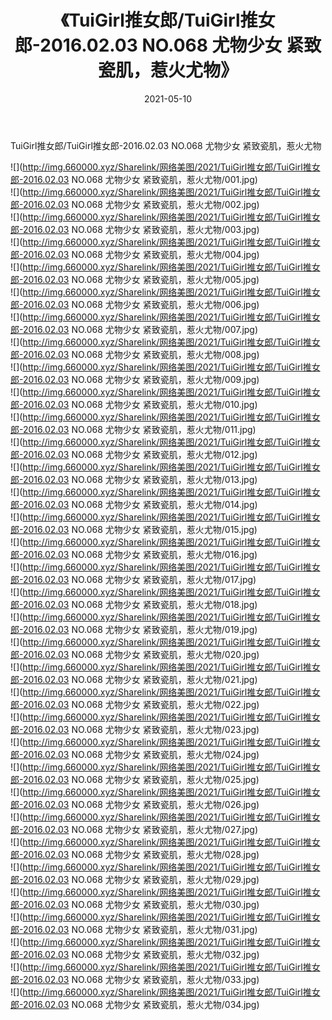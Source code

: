 ﻿---
layout: post
title:  《TuiGirl推女郎/TuiGirl推女郎-2016.02.03 NO.068 尤物少女 紧致瓷肌，惹火尤物》
date:   2021-05-10
img: http://img.660000.xyz/Sharelink/网络美图/2021/TuiGirl推女郎/TuiGirl推女郎-2016.02.03 NO.068 尤物少女 紧致瓷肌，惹火尤物/000.jpg
categories: [美女, 清纯, 唯美]
---

TuiGirl推女郎/TuiGirl推女郎-2016.02.03 NO.068 尤物少女 紧致瓷肌，惹火尤物

 ![](http://img.660000.xyz/Sharelink/网络美图/2021/TuiGirl推女郎/TuiGirl推女郎-2016.02.03 NO.068 尤物少女 紧致瓷肌，惹火尤物/001.jpg) <br>![](http://img.660000.xyz/Sharelink/网络美图/2021/TuiGirl推女郎/TuiGirl推女郎-2016.02.03 NO.068 尤物少女 紧致瓷肌，惹火尤物/002.jpg) <br>![](http://img.660000.xyz/Sharelink/网络美图/2021/TuiGirl推女郎/TuiGirl推女郎-2016.02.03 NO.068 尤物少女 紧致瓷肌，惹火尤物/003.jpg) <br>![](http://img.660000.xyz/Sharelink/网络美图/2021/TuiGirl推女郎/TuiGirl推女郎-2016.02.03 NO.068 尤物少女 紧致瓷肌，惹火尤物/004.jpg) <br>![](http://img.660000.xyz/Sharelink/网络美图/2021/TuiGirl推女郎/TuiGirl推女郎-2016.02.03 NO.068 尤物少女 紧致瓷肌，惹火尤物/005.jpg) <br>![](http://img.660000.xyz/Sharelink/网络美图/2021/TuiGirl推女郎/TuiGirl推女郎-2016.02.03 NO.068 尤物少女 紧致瓷肌，惹火尤物/006.jpg) <br>![](http://img.660000.xyz/Sharelink/网络美图/2021/TuiGirl推女郎/TuiGirl推女郎-2016.02.03 NO.068 尤物少女 紧致瓷肌，惹火尤物/007.jpg) <br>![](http://img.660000.xyz/Sharelink/网络美图/2021/TuiGirl推女郎/TuiGirl推女郎-2016.02.03 NO.068 尤物少女 紧致瓷肌，惹火尤物/008.jpg) <br>![](http://img.660000.xyz/Sharelink/网络美图/2021/TuiGirl推女郎/TuiGirl推女郎-2016.02.03 NO.068 尤物少女 紧致瓷肌，惹火尤物/009.jpg) <br>![](http://img.660000.xyz/Sharelink/网络美图/2021/TuiGirl推女郎/TuiGirl推女郎-2016.02.03 NO.068 尤物少女 紧致瓷肌，惹火尤物/010.jpg) <br>![](http://img.660000.xyz/Sharelink/网络美图/2021/TuiGirl推女郎/TuiGirl推女郎-2016.02.03 NO.068 尤物少女 紧致瓷肌，惹火尤物/011.jpg) <br>![](http://img.660000.xyz/Sharelink/网络美图/2021/TuiGirl推女郎/TuiGirl推女郎-2016.02.03 NO.068 尤物少女 紧致瓷肌，惹火尤物/012.jpg) <br>![](http://img.660000.xyz/Sharelink/网络美图/2021/TuiGirl推女郎/TuiGirl推女郎-2016.02.03 NO.068 尤物少女 紧致瓷肌，惹火尤物/013.jpg) <br>![](http://img.660000.xyz/Sharelink/网络美图/2021/TuiGirl推女郎/TuiGirl推女郎-2016.02.03 NO.068 尤物少女 紧致瓷肌，惹火尤物/014.jpg) <br>![](http://img.660000.xyz/Sharelink/网络美图/2021/TuiGirl推女郎/TuiGirl推女郎-2016.02.03 NO.068 尤物少女 紧致瓷肌，惹火尤物/015.jpg) <br>![](http://img.660000.xyz/Sharelink/网络美图/2021/TuiGirl推女郎/TuiGirl推女郎-2016.02.03 NO.068 尤物少女 紧致瓷肌，惹火尤物/016.jpg) <br>![](http://img.660000.xyz/Sharelink/网络美图/2021/TuiGirl推女郎/TuiGirl推女郎-2016.02.03 NO.068 尤物少女 紧致瓷肌，惹火尤物/017.jpg) <br>![](http://img.660000.xyz/Sharelink/网络美图/2021/TuiGirl推女郎/TuiGirl推女郎-2016.02.03 NO.068 尤物少女 紧致瓷肌，惹火尤物/018.jpg) <br>![](http://img.660000.xyz/Sharelink/网络美图/2021/TuiGirl推女郎/TuiGirl推女郎-2016.02.03 NO.068 尤物少女 紧致瓷肌，惹火尤物/019.jpg) <br>![](http://img.660000.xyz/Sharelink/网络美图/2021/TuiGirl推女郎/TuiGirl推女郎-2016.02.03 NO.068 尤物少女 紧致瓷肌，惹火尤物/020.jpg) <br>![](http://img.660000.xyz/Sharelink/网络美图/2021/TuiGirl推女郎/TuiGirl推女郎-2016.02.03 NO.068 尤物少女 紧致瓷肌，惹火尤物/021.jpg) <br>![](http://img.660000.xyz/Sharelink/网络美图/2021/TuiGirl推女郎/TuiGirl推女郎-2016.02.03 NO.068 尤物少女 紧致瓷肌，惹火尤物/022.jpg) <br>![](http://img.660000.xyz/Sharelink/网络美图/2021/TuiGirl推女郎/TuiGirl推女郎-2016.02.03 NO.068 尤物少女 紧致瓷肌，惹火尤物/023.jpg) <br>![](http://img.660000.xyz/Sharelink/网络美图/2021/TuiGirl推女郎/TuiGirl推女郎-2016.02.03 NO.068 尤物少女 紧致瓷肌，惹火尤物/024.jpg) <br>![](http://img.660000.xyz/Sharelink/网络美图/2021/TuiGirl推女郎/TuiGirl推女郎-2016.02.03 NO.068 尤物少女 紧致瓷肌，惹火尤物/025.jpg) <br>![](http://img.660000.xyz/Sharelink/网络美图/2021/TuiGirl推女郎/TuiGirl推女郎-2016.02.03 NO.068 尤物少女 紧致瓷肌，惹火尤物/026.jpg) <br>![](http://img.660000.xyz/Sharelink/网络美图/2021/TuiGirl推女郎/TuiGirl推女郎-2016.02.03 NO.068 尤物少女 紧致瓷肌，惹火尤物/027.jpg) <br>![](http://img.660000.xyz/Sharelink/网络美图/2021/TuiGirl推女郎/TuiGirl推女郎-2016.02.03 NO.068 尤物少女 紧致瓷肌，惹火尤物/028.jpg) <br>![](http://img.660000.xyz/Sharelink/网络美图/2021/TuiGirl推女郎/TuiGirl推女郎-2016.02.03 NO.068 尤物少女 紧致瓷肌，惹火尤物/029.jpg) <br>![](http://img.660000.xyz/Sharelink/网络美图/2021/TuiGirl推女郎/TuiGirl推女郎-2016.02.03 NO.068 尤物少女 紧致瓷肌，惹火尤物/030.jpg) <br>![](http://img.660000.xyz/Sharelink/网络美图/2021/TuiGirl推女郎/TuiGirl推女郎-2016.02.03 NO.068 尤物少女 紧致瓷肌，惹火尤物/031.jpg) <br>![](http://img.660000.xyz/Sharelink/网络美图/2021/TuiGirl推女郎/TuiGirl推女郎-2016.02.03 NO.068 尤物少女 紧致瓷肌，惹火尤物/032.jpg) <br>![](http://img.660000.xyz/Sharelink/网络美图/2021/TuiGirl推女郎/TuiGirl推女郎-2016.02.03 NO.068 尤物少女 紧致瓷肌，惹火尤物/033.jpg) <br>![](http://img.660000.xyz/Sharelink/网络美图/2021/TuiGirl推女郎/TuiGirl推女郎-2016.02.03 NO.068 尤物少女 紧致瓷肌，惹火尤物/034.jpg) <br>